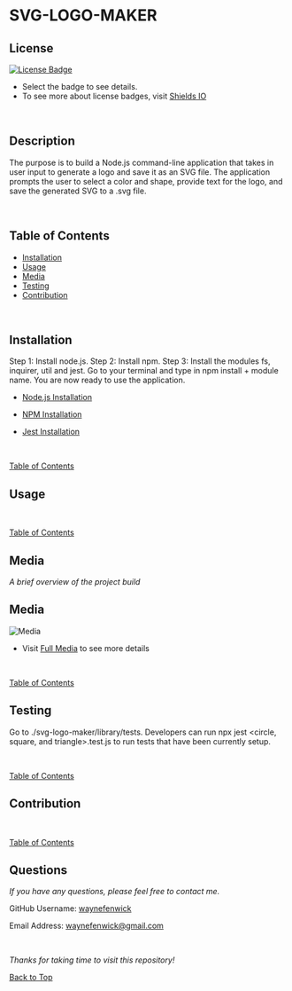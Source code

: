 

# SVG-LOGO-MAKER

## License
[![License Badge](https://img.shields.io/badge/license-mit-green?style=plastic)](https://choosealicense.com/licenses/mit/)&nbsp;

* Select the badge to see details.
* To see more about license badges, visit [Shields IO](https://shields.io/category/license)

&nbsp;

## Description
The purpose is to build a Node.js command-line application that takes in user input to generate a logo and save it as an SVG file. The application prompts the user to select a color and shape, provide text for the logo, and save the generated SVG to a .svg file.

&nbsp;

## Table of Contents

 * [Installation](#installation)
 * [Usage](#usage)
 * [Media](#media)
 * [Testing](#testing)
 * [Contribution](#contribution)
 

&nbsp;

## Installation

Step 1: Install node.js. Step 2: Install npm. Step 3: Install the modules fs, inquirer, util and jest. Go to your terminal and type in npm install + module name. You are now ready to use the application.

* [Node.js Installation](https://nodejs.org/en)

* [NPM Installation](https://docs.npmjs.com/cli/v8/commands/npm-install)

* [Jest Installation](https://jestjs.io/docs/getting-started)

&nbsp;

[Table of Contents](#table-of-contents)



## Usage



&nbsp;

[Table of Contents](#table-of-contents)



## Media
_A brief overview of the project build_
&nbsp;

## Media

![Media](./library/images/SVGBrief.gif)

* Visit [Full Media](https://drive.google.com/file/d/1RP5O_m4o5pA8fouVVtnfsFCCwfmUrG7Y/view) to see more details

&nbsp;

[Table of Contents](#table-of-contents)



## Testing

Go to ./svg-logo-maker/library/tests. Developers can run npx jest <circle, square, and triangle>.test.js to run tests that have been currently setup.

&nbsp;

[Table of Contents](#table-of-contents)



## Contribution


&nbsp;

[Table of Contents](#table-of-contents)



## Questions

_If you have any questions, please feel free to contact me._

GitHub Username: [waynefenwick](https://github.com/waynefenwick)

Email Address: <a href="mailto:waynefenwick@gmail.com">waynefenwick@gmail.com</a>

&nbsp;

_Thanks for taking time to visit this repository!_

[Back to Top](#)

